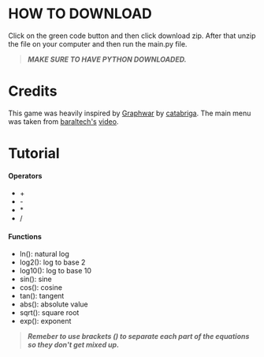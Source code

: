 # **HOW TO DOWNLOAD**

Click on the green code button and then click download zip.
After that unzip the file on your computer and then run the main.py file.
>***MAKE SURE TO HAVE PYTHON DOWNLOADED.***

# **Credits**

This game was heavily inspired by [Graphwar](https://www.graphwar.com/) by [catabriga](https://github.com/catabriga).
The main menu was taken from [baraltech's](https://www.youtube.com/@baraltech) [video](https://www.youtube.com/watch?v=GMBqjxcKogA).

# **Tutorial**

#### Operators
- \+
- \-
- \*
- /

#### Functions
- ln(): natural log
- log2(): log to base 2
- log10(): log to base 10
- sin(): sine
- cos(): cosine
- tan(): tangent
- abs(): absolute value
- sqrt(): square root
- exp(): exponent

>***Remeber to use brackets () to separate each part of the equations so they don't get mixed up.***
